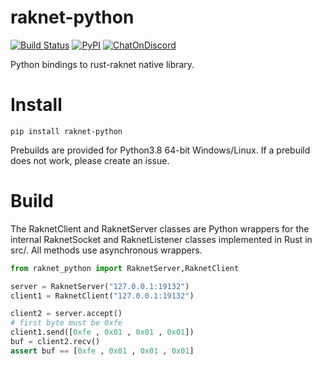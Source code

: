 # raknet-python
[![Build Status](https://img.shields.io/github/workflow/status/b23r0/raknet-python/Rust)](https://github.com/b23r0/raknet-python/actions/workflows/rust.yml)
[![PyPI](https://img.shields.io/pypi/v/raknet-python)](https://pypi.org/project/raknet-python)
[![ChatOnDiscord](https://img.shields.io/badge/chat-on%20discord-blue)](https://discord.gg/ZKtYMvDFN4)

Python bindings to rust-raknet native library.

# Install

```
pip install raknet-python
```

Prebuilds are provided for Python3.8 64-bit Windows/Linux. If a prebuild does not work, please create an issue.

# Build

The RaknetClient and RaknetServer classes are Python wrappers for the internal RaknetSocket and RaknetListener classes implemented in Rust in src/. All methods use asynchronous wrappers.


```py
from raknet_python import RaknetServer,RaknetClient

server = RaknetServer("127.0.0.1:19132")
client1 = RaknetClient("127.0.0.1:19132")

client2 = server.accept()
# first byte must be 0xfe
client1.send([0xfe , 0x01 , 0x01 , 0x01])
buf = client2.recv()
assert buf == [0xfe , 0x01 , 0x01 , 0x01]
```
